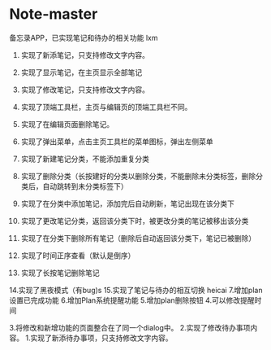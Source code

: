 # Note-master
备忘录APP，已实现笔记和待办的相关功能
lxm
1. 实现了新添笔记，只支持修改文字内容。
2. 实现了显示笔记，在主页显示全部笔记
3. 实现了修改笔记，只支持修改文字内容。
4. 实现了顶端工具栏，主页与编辑页的顶端工具栏不同。
5. 实现了在编辑页面删除笔记。

6. 实现了弹出菜单，点击主页工具栏的菜单图标，弹出左侧菜单
7. 实现了新建笔记分类，不能添加重复分类
8. 实现了删除分类（长按建好的分类以删除分类，不能删除未分类标签，删除分类后，自动跳转到未分类标签下）
9. 实现了在分类中添加笔记，添加完后自动刷新，笔记出现在该分类下
10. 实现了更改笔记分类，返回该分类下时，被更改分类的笔记被移出该分类
11. 实现了在分类下删除所有笔记（删除后自动返回该分类下，笔记已被删除）
12. 实现了时间正序查看（默认是倒序）
13. 实现了长按笔记删除笔记

14.实现了黑夜模式（有bug)s
15.实现了笔记与待办的相互切换
heicai
7.增加plan设置已完成功能
6.增加Plan系统提醒功能
5.增加plan删除按钮
4.可以修改提醒时间

3.将修改和新增功能的页面整合在了同一个dialog中。
2.实现了修改待办事项内容。
1.实现了新添待办事项，只支持修改文字内容。
